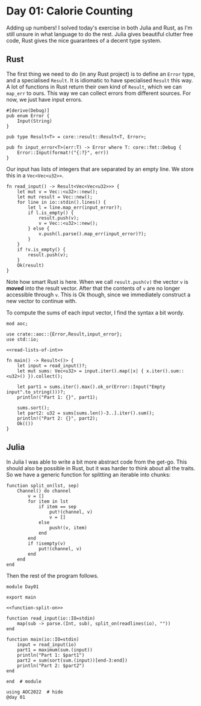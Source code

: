 # Day 01: Calorie Counting

Adding up numbers! I solved today's exercise in both Julia and Rust, as I'm still unsure in what language to do the rest. Julia gives beautiful clutter free code, Rust gives the nice guarantees of a decent type system. 

## Rust
The first thing we need to do (in any Rust project) is to define an `Error` type, and a specialised `Result`. It is idiomatic to have specialised `Result` this way. A lot of functions in Rust return their own kind of `Result`, which we can `map_err` to ours. This way we can collect errors from different sources. For now, we just have input errors.

``` {.rust file=src/aoc.rs}
#[derive(Debug)]
pub enum Error {
    Input(String)
}

pub type Result<T> = core::result::Result<T, Error>;

pub fn input_error<T>(err:T) -> Error where T: core::fmt::Debug {
    Error::Input(format!("{:?}", err))
}
```

Our input has lists of integers that are separated by an empty line. We store this in a `Vec<Vec<u32>>`.

``` {.rust #read-lists-of-int}
fn read_input() -> Result<Vec<Vec<u32>>> {
    let mut v = Vec::<u32>::new();
    let mut result = Vec::new();
    for line in io::stdin().lines() {
        let l = line.map_err(input_error)?;
        if l.is_empty() {
            result.push(v);
            v = Vec::<u32>::new();
        } else {
            v.push(l.parse().map_err(input_error)?);
        }
    }
    if !v.is_empty() {
        result.push(v);
    }
    Ok(result)
}
```

Note how smart Rust is here. When we call `result.push(v)` the vector `v` is **moved** into the result vector. After that the contents of `v` are no longer accessible through `v`. This is Ok though, since we immediately construct a new vector to continue with.

To compute the sums of each input vector, I find the syntax a bit wordy.

``` {.rust file=src/day01.rs}
mod aoc;

use crate::aoc::{Error,Result,input_error};
use std::io;

<<read-lists-of-int>>

fn main() -> Result<()> {
    let input = read_input()?;
    let mut sums: Vec<u32> = input.iter().map(|x| { x.iter().sum::<u32>() }).collect();

    let part1 = sums.iter().max().ok_or(Error::Input("Empty input".to_string()))?;
    println!("Part 1: {}", part1);

    sums.sort();
    let part2: u32 = sums[sums.len()-3..].iter().sum();
    println!("Part 2: {}", part2);
    Ok(())
}
```

## Julia
In Julia I was able to write a bit more abstract code from the get-go. This should also be possible in Rust, but it was harder to think about all the traits. So we have a generic function for splitting an iterable into chunks:

``` {.julia #function-split-on}
function split_on(lst, sep)
    Channel() do channel
        v = []
        for item in lst
            if item == sep
                put!(channel, v)
                v = []
            else
                push!(v, item)
            end
        end
        if !isempty(v)
            put!(channel, v)
        end
    end
end
```

Then the rest of the program follows.

``` {.julia file=src/day01.jl}
module Day01

export main

<<function-split-on>>

function read_input(io::IO=stdin)
    map(sub -> parse.(Int, sub), split_on(readlines(io), ""))
end

function main(io::IO=stdin)
    input = read_input(io)
    part1 = maximum(sum.(input))
    println("Part 1: $part1")
    part2 = sum(sort(sum.(input))[end-3:end])
    println("Part 2: $part2")
end

end  # module
```

```@example
using AOC2022  # hide
@day 01
```
